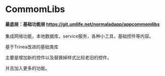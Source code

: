 # CommomLibs

#### 最底层：基础功能层    https://git.umlife.net/normaladapp/appcommomlibs
集成网络功能，本地数据库，service服务，各种小工具，基础控件等内容。

基于Trinea改进的基础类库

主要是增加新的控件以及替换掉样式比较老旧的控件。

并且加入更多的功能。